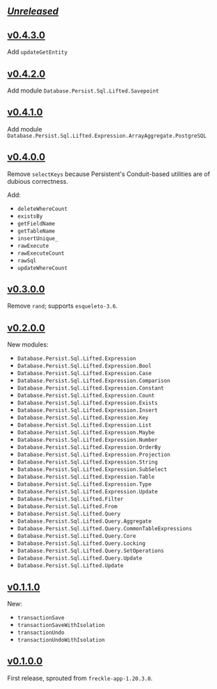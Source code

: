 ## [_Unreleased_](https://github.com/freckle/persistent-sql-lifted/compare/persistent-sql-lifted-v0.4.3.0...main)

## [v0.4.3.0](https://github.com/freckle/persistent-sql-lifted/compare/persistent-sql-lifted-v0.4.2.0...persistent-sql-lifted-v0.4.3.0)

Add `updateGetEntity`

## [v0.4.2.0](https://github.com/freckle/persistent-sql-lifted/compare/persistent-sql-lifted-v0.4.1.0...persistent-sql-lifted-v0.4.2.0)

Add module `Database.Persist.Sql.Lifted.Savepoint`

## [v0.4.1.0](https://github.com/freckle/persistent-sql-lifted/compare/persistent-sql-lifted-v0.4.0.0...persistent-sql-lifted-v0.4.1.0)

Add module `Database.Persist.Sql.Lifted.Expression.ArrayAggregate.PostgreSQL`

## [v0.4.0.0](https://github.com/freckle/persistent-sql-lifted/compare/persistent-sql-lifted-v0.3.0.0...persistent-sql-lifted-v0.4.0.0)

Remove `selectKeys` because Persistent's Conduit-based utilities are of dubious correctness.

Add:

- `deleteWhereCount`
- `existsBy`
- `getFieldName`
- `getTableName`
- `insertUnique_`
- `rawExecute`
- `rawExecuteCount`
- `rawSql`
- `updateWhereCount`

## [v0.3.0.0](https://github.com/freckle/persistent-sql-lifted/compare/persistent-sql-lifted-v0.2.0.0...persistent-sql-lifted-v0.3.0.0)

Remove `rand`; supports `esqueleto-3.6`.

## [v0.2.0.0](https://github.com/freckle/persistent-sql-lifted/compare/persistent-sql-lifted-v0.1.1.0...persistent-sql-lifted-v0.2.0.0)

New modules:

- `Database.Persist.Sql.Lifted.Expression`
- `Database.Persist.Sql.Lifted.Expression.Bool`
- `Database.Persist.Sql.Lifted.Expression.Case`
- `Database.Persist.Sql.Lifted.Expression.Comparison`
- `Database.Persist.Sql.Lifted.Expression.Constant`
- `Database.Persist.Sql.Lifted.Expression.Count`
- `Database.Persist.Sql.Lifted.Expression.Exists`
- `Database.Persist.Sql.Lifted.Expression.Insert`
- `Database.Persist.Sql.Lifted.Expression.Key`
- `Database.Persist.Sql.Lifted.Expression.List`
- `Database.Persist.Sql.Lifted.Expression.Maybe`
- `Database.Persist.Sql.Lifted.Expression.Number`
- `Database.Persist.Sql.Lifted.Expression.OrderBy`
- `Database.Persist.Sql.Lifted.Expression.Projection`
- `Database.Persist.Sql.Lifted.Expression.String`
- `Database.Persist.Sql.Lifted.Expression.SubSelect`
- `Database.Persist.Sql.Lifted.Expression.Table`
- `Database.Persist.Sql.Lifted.Expression.Type`
- `Database.Persist.Sql.Lifted.Expression.Update`
- `Database.Persist.Sql.Lifted.Filter`
- `Database.Persist.Sql.Lifted.From`
- `Database.Persist.Sql.Lifted.Query`
- `Database.Persist.Sql.Lifted.Query.Aggregate`
- `Database.Persist.Sql.Lifted.Query.CommonTableExpressions`
- `Database.Persist.Sql.Lifted.Query.Core`
- `Database.Persist.Sql.Lifted.Query.Locking`
- `Database.Persist.Sql.Lifted.Query.SetOperations`
- `Database.Persist.Sql.Lifted.Query.Update`
- `Database.Persist.Sql.Lifted.Update`

## [v0.1.1.0](https://github.com/freckle/persistent-sql-lifted/compare/persistent-sql-lifted-v0.1.0.0...persistent-sql-lifted-v0.1.1.0)

New:

- `transactionSave`
- `transactionSaveWithIsolation`
- `transactionUndo`
- `transactionUndoWithIsolation`

## [v0.1.0.0](https://github.com/freckle/persistent-sql-lifted/tree/persistent-sql-lifted-v0.1.0.0/persistent-sql-lifted)

First release, sprouted from `freckle-app-1.20.3.0`.
